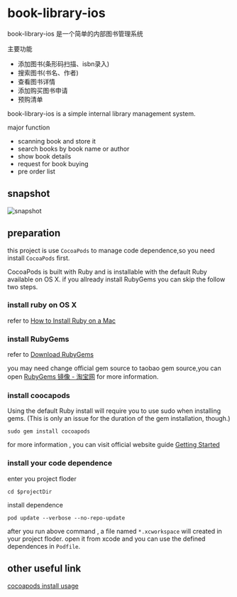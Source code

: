 # book-library-ios

book-library-ios 是一个简单的内部图书管理系统

主要功能

* 添加图书(条形码扫描、isbn录入)
* 搜索图书(书名、作者)
* 查看图书详情
* 添加购买图书申请
* 预购清单

book-library-ios is a simple internal library management system.

major function

* scanning book and store it
* search books by book name or author
* show book details
* request for book buying
* pre order list

## snapshot

![snapshot](doc/images/snapshot.png)


## preparation

this project is use `CocoaPods` to manage code dependence,so you need install `CocoaPods` first.

CocoaPods is built with Ruby and is installable with the default Ruby available on OS X. if you allready install RubyGems you can skip the follow two steps.

### install ruby on OS X

refer to [How to Install Ruby on a Mac](http://code.tutsplus.com/tutorials/how-to-install-ruby-on-a-mac--net-21664)

### install RubyGems

refer to [Download RubyGems](https://rubygems.org/pages/download)

you may need change official gem source to taobao gem source,you can open [RubyGems 镜像 - 淘宝网](http://ruby.taobao.org/) for more information.

### install coocapods

Using the default Ruby install will require you to use sudo when installing gems. (This is only an issue for the duration of the gem installation, though.)

    sudo gem install cocoapods

for more information , you can visit official website guide [Getting Started](https://guides.cocoapods.org/using/getting-started.html#getting-started)

### install your code dependence

enter you project floder

    cd $projectDir

install dependence

    pod update --verbose --no-repo-update

after you run above command , a file named `*.xcworkspace` will created in your project floder. open it from xcode and you can use the defined dependences in `Podfile`.

## other useful link

[cocoapods install usage](http://code4app.com/article/cocoapods-install-usage)

